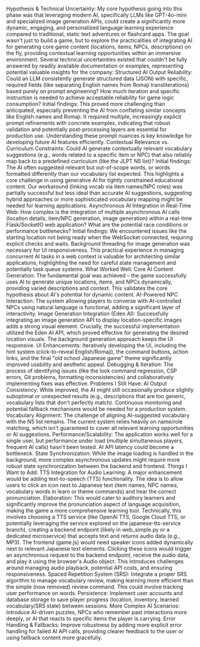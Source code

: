 Hypothesis & Technical Uncertainty:
My core hypothesis going into this phase was that leveraging modern AI, specifically LLMs like GPT-4o-mini and specialized image generation APIs, could create a significantly more dynamic, engaging, and personalized language learning experience compared to traditional, static text adventures or flashcard apps. The goal wasn't just to build a game, but to explore the practicalities of integrating AI for generating core game content (locations, items, NPCs, descriptions) on the fly, providing contextual learning opportunities within an immersive environment.
Several technical uncertainties existed that couldn't be fully answered by readily available documentation or examples, representing potential valuable insights for the company:
Structured AI Output Reliability: Could an LLM consistently generate structured data (JSON) with specific, required fields (like separating English names from Romaji transliterations) based purely on prompt engineering? How much iteration and specific instruction is needed to achieve acceptable reliability for game logic consumption? Initial findings: This proved more challenging than anticipated, especially preventing the AI from conflating similar concepts like English names and Romaji. It required multiple, increasingly explicit prompt refinements with concrete examples, indicating that robust validation and potentially post-processing layers are essential for production use. Understanding these prompt nuances is key knowledge for developing future AI features efficiently.
Contextual Relevance vs. Curriculum Constraints: Could AI generate contextually relevant vocabulary suggestions (e.g., words related to a specific item or NPC) that also reliably map back to a predefined curriculum (like the JLPT N5 list)? Initial findings: The AI often suggested relevant but out-of-scope words, or words formatted differently than our vocabulary list expected. This highlights a core challenge in using generative AI for tightly constrained educational content. Our workaround (linking vocab via item names/NPC roles) was partially successful but less ideal than accurate AI suggestions, suggesting hybrid approaches or more sophisticated vocabulary mapping might be needed for learning applications.
Asynchronous AI Integration in Real-Time Web: How complex is the integration of multiple asynchronous AI calls (location details, item/NPC generation, image generation) within a real-time Flask/SocketIO web application? What are the potential race conditions or performance bottlenecks? Initial findings: We encountered issues like the starting location not being ready when the WebSocket connected, requiring explicit checks and waits. Background threading for image generation was necessary for UI responsiveness. This practical experience in managing concurrent AI tasks in a web context is valuable for architecting similar applications, highlighting the need for careful state management and potentially task queue systems.
What Worked Well:
Core AI Content Generation: The fundamental goal was achieved – the game successfully uses AI to generate unique locations, items, and NPCs dynamically, providing varied descriptions and context. This validates the core hypothesis about AI's potential for dynamic content.
AI-Powered NPC Interaction: The system allowing players to converse with AI-controlled NPCs using natural language is functional, adding a significant layer of interactivity.
Image Generation Integration (Eden AI): Successfully integrating an image generation API to display location-specific images adds a strong visual element. Crucially, the successful implementation utilized the Eden AI API, which proved effective for generating the desired location visuals. The background generation approach keeps the UI responsive.
UI Enhancements: Iteratively developing the UI, including the hint system (click-to-reveal English/Romaji), the command buttons, action links, and the final "old school Japanese game" theme significantly improved usability and aesthetic appeal.
Debugging & Iteration: The process of identifying issues (like the look command regression, CSP errors, Git problems, formatting inconsistencies) and collaboratively implementing fixes was effective.
Problems I Still Have:
AI Output Consistency: While improved, the AI might still occasionally produce slightly suboptimal or unexpected results (e.g., descriptions that are too generic, vocabulary lists that don't perfectly match). Continuous monitoring and potential fallback mechanisms would be needed for a production system.
Vocabulary Alignment: The challenge of aligning AI-suggested vocabulary with the N5 list remains. The current system relies heavily on name/role matching, which isn't guaranteed to cover all relevant learning opportunities or AI suggestions.
Performance/Scalability: The application works well for a single user, but performance under load (multiple simultaneous players, frequent AI calls) hasn't been tested. AI API latency could become a bottleneck.
State Synchronization: While the image loading is handled in the background, more complex asynchronous updates might require more robust state synchronization between the backend and frontend.
Things I Want to Add:
TTS Integration for Audio Learning: A major enhancement would be adding text-to-speech (TTS) functionality. The idea is to allow users to click an icon next to Japanese text (item names, NPC names, vocabulary words in learn or theme commands) and hear the correct pronunciation.
Elaboration: This would cater to auditory learners and significantly improve the pronunciation aspect of language acquisition, making the game a more comprehensive learning tool. Technically, this involves choosing a TTS service (like OpenAI TTS, Google Cloud TTS, or potentially leveraging the service explored on the japanese-tts-service branch), creating a backend endpoint (likely in web_simple.py or a dedicated microservice) that accepts text and returns audio data (e.g., MP3). The frontend (game.js) would need speaker icons added dynamically next to relevant Japanese text elements. Clicking these icons would trigger an asynchronous request to the backend endpoint, receive the audio data, and play it using the browser's Audio object. This introduces challenges around managing audio playback, potential API costs, and ensuring responsiveness.
Spaced Repetition System (SRS): Integrate a proper SRS algorithm to manage vocabulary review, making learning more efficient than the simple (now removed) review command. This could involve tracking user performance on words.
Persistence: Implement user accounts and database storage to save player progress (location, inventory, learned vocabulary/SRS state) between sessions.
More Complex AI Scenarios: Introduce AI-driven puzzles, NPCs who remember past interactions more deeply, or AI that reacts to specific items the player is carrying.
Error Handling & Fallbacks: Improve robustness by adding more explicit error handling for failed AI API calls, providing clearer feedback to the user or using fallback content more gracefully.
